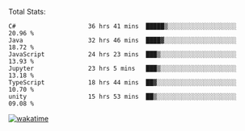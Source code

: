 Total Stats:
<!--START_SECTION:waka-->

```text
C#                    36 hrs 41 mins  █████▒░░░░░░░░░░░░░░░░░░░   20.96 %
Java                  32 hrs 46 mins  ████▓░░░░░░░░░░░░░░░░░░░░   18.72 %
JavaScript            24 hrs 23 mins  ███▒░░░░░░░░░░░░░░░░░░░░░   13.93 %
Jupyter               23 hrs 5 mins   ███▒░░░░░░░░░░░░░░░░░░░░░   13.18 %
TypeScript            18 hrs 44 mins  ██▓░░░░░░░░░░░░░░░░░░░░░░   10.70 %
unity                 15 hrs 53 mins  ██▒░░░░░░░░░░░░░░░░░░░░░░   09.08 %
```

<!--END_SECTION:waka-->

[![wakatime](https://wakatime.com/badge/user/d6a1e036-2153-43d6-9604-0dce67457b7f.svg)](https://wakatime.com/@d6a1e036-2153-43d6-9604-0dce67457b7f)
